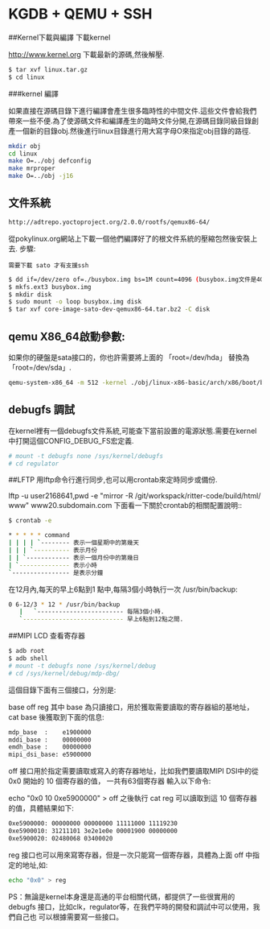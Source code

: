 # KGDB + QEMU + SSH

##Kernel下載與編譯
下載kernel

http://www.kernel.org
下載最新的源碼,然後解壓.

```sh
$ tar xvf linux.tar.gz
$ cd linux
```

###kernel 編譯

如果直接在源碼目錄下進行編譯會產生很多臨時性的中間文件.這些文件會給我們帶來一些不便.為了使源碼文件和編譯產生的臨時文件分開,在源碼目錄同級目錄創產一個新的目錄obj.然後進行linux目錄進行用大寫字母O來指定obj目錄的路徑.

```sh
mkdir obj
cd linux
make O=../obj defconfig
make mrproper
make O=../obj -j16
```


## 文件系統

```sh
http://adtrepo.yoctoproject.org/2.0.0/rootfs/qemux86-64/
```

從pokylinux.org網站上下載一個他們編譯好了的根文件系統的壓縮包然後安裝上去. 步驟:

`需要下載 sato 才有支援ssh`

```sh
$ dd if=/dev/zero of=./busybox.img bs=1M count=4096 (busybox.img文件是4G大小)
$ mkfs.ext3 busybox.img
$ mkdir disk
$ sudo mount -o loop busybox.img disk
$ tar xvf core-image-sato-dev-qemux86-64.tar.bz2 -C disk
```


## qemu X86_64啟動參數:

如果你的硬盤是sata接口的，你也許需要將上面的 「root=/dev/hda」 替換為 「root=/dev/sda」.

```sh
qemu-system-x86_64 -m 512 -kernel ./obj/linux-x86-basic/arch/x86/boot/bzImage -localtime -append "root=/dev/sda" -boot c -hda ./busybox.img -k en-us -redir tcp:5555::22
```


## debugfs 調試
在kernel裡有一個debugfs文件系統,可能查下當前設置的電源狀態.需要在kernel中打開這個CONFIG_DEBUG_FS宏定義.
```sh
# mount -t debugfs none /sys/kernel/debugfs
# cd regulator
```

##LFTP
用lftp命令行進行同步,也可以用crontab來定時同步或備份.

lftp -u user2168641,pwd -e "mirror -R /git/workspack/ritter-code/build/html/ www" www20.subdomain.com
下面看一下關於crontab的相關配置說明::

```sh
$ crontab -e

* * * * * command
| | | | `-------- 表示一個星期中的第幾天
| | | `---------- 表示月份
| | `------------ 表示一個月份中的第幾日
| `-------------- 表示小時
`---------------- 是表示分鐘

```

在12月內,每天的早上6點到1 點中,每隔3個小時執行一次 /usr/bin/backup:
```sh
0 6-12/3 * 12 * /usr/bin/backup
   |   `------------------------ 每隔3個小時.
   `---------------------------- 早上6點到12點之間.
```

##MIPI LCD
查看寄存器

```sh
$ adb root
$ adb shell
# mount -t debugfs none /sys/kernel/debug
# cd /sys/kernel/debug/mdp-dbg/
```

這個目錄下面有三個接口，分別是:

base
off
reg
其中 base 為只讀接口，用於獲取需要讀取的寄存器組的基地址， cat base 後獲取到下面的信息:

```sh
mdp_base  :    e1900000
mddi_base :    00000000
emdh_base :    00000000
mipi_dsi_base: e5900000
```

off 接口用於指定需要讀取或寫入的寄存器地址，比如我們要讀取MIPI DSI中的從 0x0 開始的 10 個寄存器的值， 一共有63個寄存器 輸入以下命令:

echo "0x0 10 0xe5900000" > off
之後執行 cat reg 可以讀取到這 10 個寄存器的值，具體結果如下:

```sh
0xe5900000: 00000000 00000000 11111000 11119230
0xe5900010: 31211101 3e2e1e0e 00001900 00000000
0xe5900020: 02480068 03400020
```

reg 接口也可以用來寫寄存器，但是一次只能寫一個寄存器，具體為上面 off 中指定的地址,如:

```sh
echo "0x0" > reg
```

PS：無論是kernel本身還是高通的平台相關代碼，都提供了一些很實用的debugfs 接口，比如clk，regulator等，在我們平時的開發和調試中可以使用，我們自己也 可以根據需要寫一些接口。
